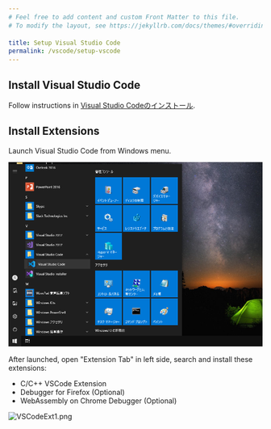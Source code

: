 ```yaml
---
# Feel free to add content and custom Front Matter to this file.
# To modify the layout, see https://jekyllrb.com/docs/themes/#overriding-theme-defaults

title: Setup Visual Studio Code
permalink: /vscode/setup-vscode
---
```


## Install Visual Studio Code

Follow instructions in [Visual Studio Codeのインストール](https://www.python.jp/python_vscode/windows/setup/install_vscode.html).

## Install Extensions

Launch Visual Studio Code from Windows menu.

![LaunchVisualStudio.png](/assets/img/building/creating-project/launch-vscode.png)

After launched, open "Extension Tab" in left side, search and install these extensions:

- C/C++ VSCode Extension
- Debugger for Firefox (Optional)
- WebAssembly on Chrome Debugger (Optional)

![VSCodeExt1.png](https://qiita-image-store.s3.ap-northeast-1.amazonaws.com/0/158514/bf97ad48-9626-4898-d671-48b740ddaecc.png)
